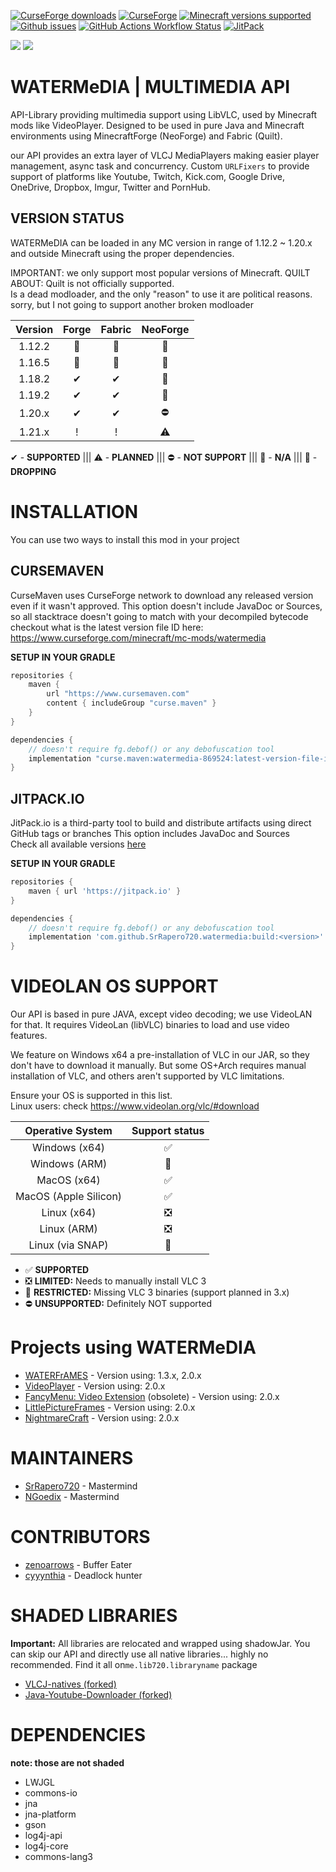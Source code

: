 [![CurseForge downloads](https://cf.way2muchnoise.eu/watermedia.svg?badge_style=for_the_badge)](https://www.curseforge.com/minecraft/mc-mods/watermedia)
[![CurseForge](https://img.shields.io/curseforge/v/869524?style=for-the-badge&label=curseforge&labelColor=%232d2d2d&color=%23e04e14&link=https%3A%2F%2Fwww.curseforge.com%2Fminecraft%2Fmc-mods%2Fwatermedia%2Ffiles)](https://www.curseforge.com/minecraft/mc-mods/watermedia/files)
[![Minecraft versions supported](https://cf.way2muchnoise.eu/versions/Supports_watermedia_all.svg?badge_style=for_the_badge)](https://www.curseforge.com/minecraft/mc-mods/watermedia/files)
[![Github issues](https://img.shields.io/github/issues/SrRapero720/watermedia?style=for-the-badge&logo=github)](https://github.com/SrRapero720/watermedia)
[![GitHub Actions Workflow Status](https://img.shields.io/github/actions/workflow/status/SrRapero720/watermedia/gradle.yml?branch=master&event=push&style=for-the-badge&logo=github)](https://github.com/SrRapero720/watermedia)
[![JitPack](https://img.shields.io/jitpack/version/com.github.SrRapero720/watermedia?style=for-the-badge&label=JITPACK&color=34495e&link=https%3A%2F%2Fjitpack.io%2F%23SrRapero720%2Fwatermedia)](https://jitpack.io/#SrRapero720/watermedia)

[![](https://dcbadge.vercel.app/api/server/cuYAzzZ)](https://discord.gg/cuYAzzZ)
[![](https://dcbadge.vercel.app/api/server/453QZ749U4)](https://discord.gg/453QZ749U4)

# WATERMeDIA | MULTIMEDIA API
API-Library providing multimedia support using LibVLC, used by Minecraft mods like VideoPlayer.
Designed to be used in pure Java and Minecraft environments using MinecraftForge (NeoForge) and Fabric (Quilt).

our API provides an extra layer of VLCJ MediaPlayers making easier player management,
async task and concurrency.
Custom ``URLFixers`` to provide support of platforms like Youtube, Twitch,
Kick.com, Google Drive, OneDrive, Dropbox, Imgur, Twitter and PornHub.

## VERSION STATUS
WATERMeDIA can be loaded in any MC version in range of 1.12.2 ~ 1.20.x and
outside Minecraft using the proper dependencies. 

IMPORTANT: we only support most popular versions of Minecraft.
QUILT ABOUT: Quilt is not officially supported.<br>
Is a dead modloader, and the only "reason" to use it are political reasons.
sorry, but I not going to support another broken modloader

| Version | Forge | Fabric | NeoForge |
|:-------:|:-----:|:------:|:--------:|
| 1.12.2  |  🚨   |   🚫   |    🚫    |
| 1.16.5  |  🚨   |   🚨   |    🚫    |
| 1.18.2  |   ✔   |   ✔    |    🚫    |
| 1.19.2  |   ✔   |   ✔    |    🚫    |
| 1.20.x  |   ✔   |   ✔    |    ⛔     |
| 1.21.x  |   !   |   !    |    ⚠     |

✔ - **SUPPORTED** ||| ⚠ - **PLANNED** ||| ⛔ - **NOT SUPPORT** ||| 🚫 - **N/A** ||| 🚨 - **DROPPING**

# INSTALLATION
You can use two ways to install this mod in your project

## CURSEMAVEN
CurseMaven uses CurseForge network to download 
any released version even if it wasn't approved.
This option doesn't include JavaDoc or Sources, 
so all stacktrace doesn't going to match with your decompiled bytecode
checkout what is the latest version file ID here: https://www.curseforge.com/minecraft/mc-mods/watermedia

**SETUP IN YOUR GRADLE**
```gradle
repositories {
    maven {
        url "https://www.cursemaven.com"
        content { includeGroup "curse.maven" }
    }
}

dependencies {
    // doesn't require fg.debof() or any debofuscation tool
    implementation "curse.maven:watermedia-869524:latest-version-file-id"
}
```

## JITPACK.IO
JitPack.io is a third-party tool to build and distribute artifacts
using direct GitHub tags or branches
This option includes JavaDoc and Sources <br>
Check all available versions [here](https://github.com/SrRapero720/watermedia/tags)

**SETUP IN YOUR GRADLE**
```gradle
repositories {
    maven { url 'https://jitpack.io' }
}

dependencies {
    // doesn't require fg.debof() or any debofuscation tool
    implementation 'com.github.SrRapero720.watermedia:build:<version>'
}
```

# VIDEOLAN OS SUPPORT
Our API is based in pure JAVA, except video decoding; we use VideoLAN for that.
It requires VideoLan (libVLC) binaries to load and use video features.

We feature on Windows x64 a pre-installation of VLC in our JAR, 
so they don't have to download it manually. 
But some OS+Arch requires manual installation of VLC, 
and others aren't supported by VLC limitations.

Ensure your OS is supported in this list.<br>
Linux users: check https://www.videolan.org/vlc/#download

|   Operative System    | Support status |
|:---------------------:|:--------------:|
|     Windows (x64)     |       ✅        |
|     Windows (ARM)     |       🚫       |
|      MacOS (x64)      |       ✅        |
| MacOS (Apple Silicon) |       ✅        |
|      Linux (x64)      |       ❎        |
|      Linux (ARM)      |       ❎        |
|   Linux (via SNAP)    |       🚫       |

- ✅ **SUPPORTED**
- ❎ **LIMITED:** Needs to manually install VLC 3
- 🚫 **RESTRICTED:** Missing VLC 3 binaries (support planned in 3.x)
- ⛔ **UNSUPPORTED:** Definitely NOT supported

# Projects using WATERMeDIA
- [WATERFrAMES](https://www.curseforge.com/minecraft/mc-mods/waterframes) - Version using: 1.3.x, 2.0.x
- [VideoPlayer](https://www.curseforge.com/minecraft/mc-mods/video-player) - Version using: 2.0.x
- [FancyMenu: Video Extension](https://www.curseforge.com/minecraft/mc-mods/fancymenu-video) (obsolete) - Version using: 2.0.x
- [LittlePictureFrames](https://www.curseforge.com/minecraft/mc-mods/littleframes) - Version using: 2.0.x
- [NightmareCraft](https://www.curseforge.com/minecraft/modpacks/nightmare-craft-chapter-1) - Version using: 2.0.x

# MAINTAINERS
- [SrRapero720](https://github.com/SrRapero720) - Mastermind
- [NGoedix](https://github.com/NGoedix) - Mastermind

# CONTRIBUTORS
- [zenoarrows](https://github.com/ZenoArrows) - Buffer Eater
- [cyyynthia](https://github.com/cyyynthia) - Deadlock hunter

# SHADED LIBRARIES
**Important:** All libraries are relocated and wrapped using shadowJar. You can skip our API and directly use
 all native libraries... highly no recommended. Find it all on``me.lib720.libraryname`` package
- [VLCJ-natives (forked)](https://github.com/caprica/vlcj-natives/tree/vlcj-4.x)
- [Java-Youtube-Downloader (forked)](https://github.com/sealedtx/java-youtube-downloader)

# DEPENDENCIES 
**note: those are not shaded**
- LWJGL
- commons-io
- jna
- jna-platform
- gson
- log4j-api
- log4j-core
- commons-lang3